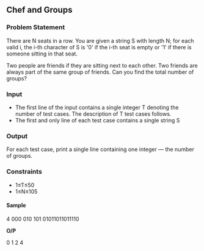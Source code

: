 <h2><div id="title">Chef and Groups</h2></div>

### Problem Statement

<div id="problem_statement">
There are N seats in a row. You are given a string S with length N; for each valid i, the i-th character of S is '0' if the i-th seat is empty or '1' if there is someone sitting in that seat.

Two people are friends if they are sitting next to each other. Two friends are always part of the same group of friends. Can you find the total number of groups?
</div>

### Input

- The first line of the input contains a single integer T denoting the number of test cases. The description of T test cases follows.
- The first and only line of each test case contains a single string S

### Output

For each test case, print a single line containing one integer ― the number of groups.

### Constraints

- 1≤T≤50
- 1≤N≤105

#### Sample

4
000
010
101
01011011011110

__O/P__

0
1
2
4
